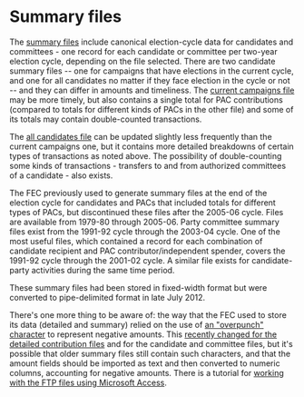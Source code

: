 Summary files
========

The [summary files](http://www.fec.gov/finance/disclosure/ftpsum.shtml) include canonical election-cycle data for candidates and committees - one record for each candidate or committee per two-year election cycle, depending on the file selected. There are two candidate summary files -- one for campaigns that have elections in the current cycle, and one for all candidates no matter if they face election in the cycle or not -- and they can differ in amounts and timeliness. The [current campaigns file](ftp://ftp.fec.gov/FEC/webl12.zip) may be more timely, but also contains a single total for PAC contributions (compared to totals for different kinds of PACs in the other file) and some of its totals may contain double-counted transactions.

The [all candidates file](ftp://ftp.fec.gov/FEC/weball12.zip) can be updated slightly less frequently than the current campaigns one, but it contains more detailed breakdowns of certain types of transactions as noted above. The possibility of double-counting some kinds of transactions - transfers to and from authorized committees of a candidate - also exists.

The FEC previously used to generate summary files at the end of the election cycle for candidates and PACs that included totals for different types of PACs, but discontinued these files after the 2005-06 cycle. Files are available from 1979-80 through 2005-06. Party committee summary files exist from the 1991-92 cycle through the 2003-04 cycle. One of the most useful files, which contained a record for each combination of candidate recipient and PAC contributor/independent spender, covers the 1991-92 cycle through the 2001-02 cycle. A similar file exists for candidate-party activities during the same time period.

These summary files had been stored in fixed-width format but were converted to pipe-delimited format in late July 2012.

There's one more thing to be aware of: the way that the FEC used to store its data (detailed and summary) relied on the use of [an "overpunch" character](http://www.fec.gov/finance/disclosure/ftpsum.shtml#overpunch) to represent negative amounts. This [recently changed for the detailed contribution files](http://www.fec.gov/blog/disclosure/entry/indiv_oth_and_pas2_file) and for the candidate and committee files, but it's possible that older summary files still contain such characters, and that the amount fields should be imported as text and then converted to numeric columns, accounting for negative amounts. There is a tutorial for [working with the FTP files using Microsoft Access](http://www.fec.gov/finance/disclosure/working_with_data_files.pdf).